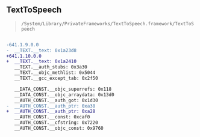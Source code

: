 ## TextToSpeech

> `/System/Library/PrivateFrameworks/TextToSpeech.framework/TextToSpeech`

```diff

-641.1.9.0.0
-  __TEXT.__text: 0x1a23d8
+641.1.10.0.0
+  __TEXT.__text: 0x1a2410
   __TEXT.__auth_stubs: 0x3a30
   __TEXT.__objc_methlist: 0x5044
   __TEXT.__gcc_except_tab: 0x2f50

   __DATA_CONST.__objc_superrefs: 0x118
   __DATA_CONST.__objc_arraydata: 0x13d0
   __AUTH_CONST.__auth_got: 0x1d30
-  __AUTH_CONST.__auth_ptr: 0xa38
+  __AUTH_CONST.__auth_ptr: 0xa28
   __AUTH_CONST.__const: 0xcaf0
   __AUTH_CONST.__cfstring: 0x7220
   __AUTH_CONST.__objc_const: 0x9760

```
